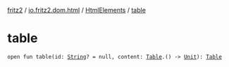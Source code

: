 [fritz2](../../index.md) / [io.fritz2.dom.html](../index.md) / [HtmlElements](index.md) / [table](./table.md)

# table

`open fun table(id: `[`String`](https://kotlinlang.org/api/latest/jvm/stdlib/kotlin/-string/index.html)`? = null, content: `[`Table`](../-table/index.md)`.() -> `[`Unit`](https://kotlinlang.org/api/latest/jvm/stdlib/kotlin/-unit/index.html)`): `[`Table`](../-table/index.md)